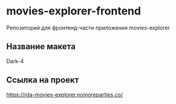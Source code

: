 
# movies-explorer-frontend
Репозиторий для фронтенд-части приложения movies-explorer

## Название макета
  Dark-4

## Ссылка на проект

https://rda-movies-explorer.nomoreparties.co/
